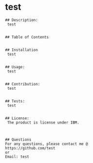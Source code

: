 # test

    

    ## Description:
     test

    
    ## Table of Contents


    ## Installation 
     test


    ## Usage:
     test


    ## Contribution: 
     test


    ## Tests:
     test


    ## License:
     The product is license under IBM.
     


    ## Questions
    For any questions, please contact me @ 
    https://github.com/test
    or
    Email: test
  